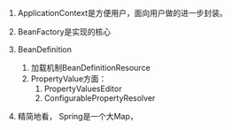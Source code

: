 1. ApplicationContext是方便用户，面向用户做的进一步封装。
2. BeanFactory是实现的核心
3. BeanDefinition

   1. 加载机制BeanDefinitionResource
   2. PropertyValue方面： 
      1. PropertyValuesEditor
      2. ConfigurablePropertyResolver

4. 精简地看， Spring是一个大Map，



